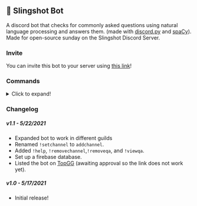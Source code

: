 ## 🚀 Slingshot Bot
A discord bot that checks for commonly asked questions using natural language processing and answers them. (made with [discord.py](https://discordpy.readthedocs.io/en/stable/api.html#) and [spaCy](https://spacy.io/)). Made for open-source sunday on the Slingshot Discord Server. 

### Invite
You can invite this bot to your server using [this link](https://discord.com/oauth2/authorize?client_id=843968680680488980&scope=bot&permissions=85056)!

### Commands
<details>
<summary>Click to expand!</summary>

Use `!help` for access the commands list.
<br>
<img src="https://i.imgur.com/qtncWzg.png" width=600><br>
<br>

Use `!addchannel` to select a channel for the bot to watch.
<br>
<img src="https://i.imgur.com/7auP0Ef.png" width=600><br>
<br>

Use `!removechannel` to select a channel for the bot to watch.
<br>
<img src="https://i.imgur.com/EOIzc6v.png" width=600><br>
<br>

Use `!addqa` to add questions and answers.
<br>
<img src="https://i.imgur.com/PgOFOoQ.png" width=600><br>
<br>

Use `!removeqa` to remove questions and answers.
<br>
<img src="https://i.imgur.com/PgOFOoQ.png" width=600><br>
<br>

Use `!viewqa` to get a link to the questions/answers in the database.
<br>
<img src="https://i.imgur.com/PgOFOoQ.png" width=600><br>
<br>

Once you've added a channel and some questions, the bot will answer questions in that channel!
<br>
<img src="https://i.imgur.com/oIzKwyj.png" width=600><br>

### Hosting
This bot is hosted on Heroku and is free for everyone to use. However, if you'd like to run a version of this bot on your machine, follow the instructions below.
<br>
- Open the "data/config.json" and replace the fields in indicated in [brackets].
- Set up a [firebase database](https://console.firebase.google.com/) and download the service account credentials to "data/firebase.json".
- Run the following commands in your terminal.
```
> pip install -r requirements.txt 
> python3 bot.py
```
</details>

### Changelog
##### v1.1 - 5/22/2021
- Expanded bot to work in different guilds
- Renamed `!setchannel` to `addchannel`.
- Added `!help`, `!removechannel`,`!removeqa`, and `!viewqa`.
- Set up a firebase database.
- Listed the bot on [TopGG](https://top.gg/bot/843968680680488980) (awaiting approval so the link does not work yet).

##### v1.0 - 5/17/2021
- Initial release!
